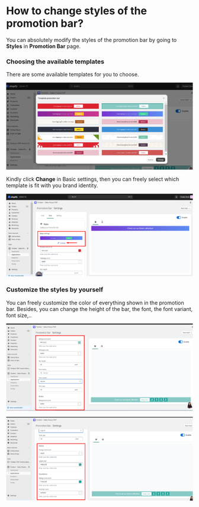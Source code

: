 # How to change styles of the promotion bar?

You can absolutely modify the styles of the promotion bar by going to **Styles** in **Promotion Bar** page.

### Choosing the available templates

There are some available templates for you to choose. 

![Untitled](How%20to%20change%20styles%20of%20the%20promotion%20bar%206030fbdd990247318c5059aef8860903/Untitled.png)

Kindly click **Change** in Basic settings, then you can freely select which template is fit with you brand identity.

![Untitled](How%20to%20change%20styles%20of%20the%20promotion%20bar%206030fbdd990247318c5059aef8860903/Untitled%201.png)

### Customize the styles by yourself

You can freely customize the color of everything shown in the promotion bar. Besides, you can change the height of the bar, the font, the font variant, font size,..

![Untitled](How%20to%20change%20styles%20of%20the%20promotion%20bar%206030fbdd990247318c5059aef8860903/Untitled%202.png)

![Untitled](How%20to%20change%20styles%20of%20the%20promotion%20bar%206030fbdd990247318c5059aef8860903/Untitled%203.png)